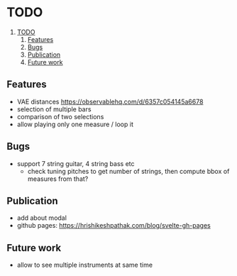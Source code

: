 # TODO

1. [TODO](#todo)
   1. [Features](#features)
   2. [Bugs](#bugs)
   3. [Publication](#publication)
   4. [Future work](#future-work)

## Features

- VAE distances https://observablehq.com/d/6357c054145a6678
- selection of multiple bars
- comparison of two selections
- allow playing only one measure / loop it

## Bugs

- support 7 string guitar, 4 string bass etc
  - check tuning pitches to get number of strings, then compute bbox of measures from that?

## Publication

- add about modal
- github pages: https://hrishikeshpathak.com/blog/svelte-gh-pages

## Future work

- allow to see multiple instruments at same time
